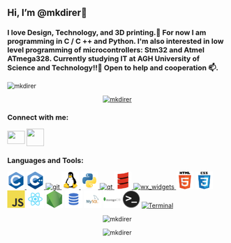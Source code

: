 ## Hi, I’m @mkdirer👋

### I love Design, Technology, and 3D printing.👀 For now I am programming in C / C ++ and Python. I'm also interested in low level programming of microcontrollers: Stm32 and Atmel ATmega328. Currently studying IT at AGH University of Science and Technology!!🌱 Open to help and cooperation 📫.  

<p align="left"> <img src="https://komarev.com/ghpvc/?username=mkdirer&label=Profile%20views&color=0e75b6&style=flat" alt="mkdirer" /> </p>

<p align="center"> <a href="https://github.com/ryo-ma/github-profile-trophy"><img src="https://github-profile-trophy.vercel.app/?username=mkdirer&rank=SECRET,SSS,SS,S,AAA,AA,A" alt="mkdirer" /></a> </p>

<h3 align="left">Connect with me:</h3>
<p align="left">
<a href="https://www.linkedin.com/in/%C5%82ukasz-wajda-0739b6230/" target="blank"><img align="center" src="https://raw.githubusercontent.com/rahuldkjain/github-profile-readme-generator/master/src/images/icons/Social/linked-in-alt.svg" height="30" width="40" /></a>
 <a href="https://stackoverflow.com/users/18136457/mkdirer" target="blank"><img align="center" src="https://avatars.githubusercontent.com/u/1393171?s=200&v=4" height="40" width="40" /></a>
</p>

<h3 align="left">Languages and Tools:</h3>
<p align="left"> <a href="https://www.cplusplus.com/reference/clibrary/" target="_blank"> <img src="https://raw.githubusercontent.com/devicons/devicon/master/icons/c/c-original.svg" alt="c" width="40" height="40"/> </a> 
<a href="https://www.w3schools.com/cpp/" target="_blank"> <img src="https://raw.githubusercontent.com/devicons/devicon/master/icons/cplusplus/cplusplus-original.svg" alt="cplusplus" width="40" height="40"/> </a> 
<a href="https://git-scm.com/" target="_blank"> <img src="https://www.vectorlogo.zone/logos/git-scm/git-scm-icon.svg" alt="git" width="40" height="40"/> </a> 
<a href="https://www.linux.org/" target="_blank"> <img src="https://raw.githubusercontent.com/devicons/devicon/master/icons/linux/linux-original.svg" alt="linux" width="40" height="40"/> </a> <a href="https://www.python.org" target="_blank"> <img src="https://raw.githubusercontent.com/devicons/devicon/master/icons/python/python-original.svg" alt="python" width="40" height="40"/> </a> 
<a href="https://www.qt.io/" target="_blank"> <img src="https://upload.wikimedia.org/wikipedia/commons/0/0b/Qt_logo_2016.svg" alt="qt" width="40" height="40"/> </a> 
<a href="https://www.scala-lang.org" target="_blank"> <img src="https://raw.githubusercontent.com/devicons/devicon/master/icons/scala/scala-original.svg" alt="scala" width="40" height="40"/> </a> <a href="https://www.wxwidgets.org/" target="_blank"> <img src="https://upload.wikimedia.org/wikipedia/commons/b/bb/WxWidgets.svg" alt="wx_widgets" width="40" height="40"/> </a> 
<a href="https://www.w3schools.com/html/" target="_blank"><img alt="HTML5" width="40" height="40" src="https://raw.githubusercontent.com/github/explore/80688e429a7d4ef2fca1e82350fe8e3517d3494d/topics/html/html.png" /></a> 
<a href="https://www.w3schools.com/css/" target="_blank"><img alt="CSS3" width="40" height="40" src="https://raw.githubusercontent.com/github/explore/80688e429a7d4ef2fca1e82350fe8e3517d3494d/topics/css/css.png" /></a> 
<a href="https://www.w3schools.com/js/" target="_blank"><img alt="JavaScript" width="40" height="40" src="https://raw.githubusercontent.com/github/explore/80688e429a7d4ef2fca1e82350fe8e3517d3494d/topics/javascript/javascript.png" /></a> 
<a href="https://pl.reactjs.org/" target="_blank"><img alt="React" width="40" height="40" src="https://raw.githubusercontent.com/github/explore/80688e429a7d4ef2fca1e82350fe8e3517d3494d/topics/react/react.png" /></a>
<a href="https://nodejs.org/en/" target="_blank"><img alt="Node.js" width="40" height="40" src="https://raw.githubusercontent.com/github/explore/80688e429a7d4ef2fca1e82350fe8e3517d3494d/topics/nodejs/nodejs.png" /></a>
<a href="https://nodejs.org/en/" target="_blank"><img alt="SQL" width="40" height="40" src="https://raw.githubusercontent.com/github/explore/80688e429a7d4ef2fca1e82350fe8e3517d3494d/topics/sql/sql.png" /></a>
<a href="https://nodejs.org/en/" target="_blank"><img alt="MySQL" width="40" height="40" src="https://raw.githubusercontent.com/github/explore/80688e429a7d4ef2fca1e82350fe8e3517d3494d/topics/mysql/mysql.png" /></a>
<a href="https://nodejs.org/en/" target="_blank"><img alt="MongoDB" width="40" height="40" src="https://raw.githubusercontent.com/github/explore/80688e429a7d4ef2fca1e82350fe8e3517d3494d/topics/mongodb/mongodb.png" /></a>
<a href="https://nodejs.org/en/" target="_blank"><img alt="Terminal" width="40" height="40" src="https://raw.githubusercontent.com/github/explore/80688e429a7d4ef2fca1e82350fe8e3517d3494d/topics/terminal/terminal.png" /></a>
<a href="https://nodejs.org/en/" target="_blank"><img alt="Terminal" width="40" height="40" src="https://camo.githubusercontent.com/651195b8c66a9dd22316e672992077dbcecea4ca904b45a6681558ebc0ecc517/68747470733a2f2f75706c6f61642e77696b696d656469612e6f72672f77696b6970656469612f656e2f7468756d622f332f33302f4a6176615f70726f6772616d6d696e675f6c616e67756167655f6c6f676f2e7376672f33303070782d4a6176615f70726f6772616d6d696e675f6c616e67756167655f6c6f676f2e7376672e706e67" /></a>

 
</p>

<p align="center"><img src="https://github-readme-stats.vercel.app/api?username=mkdirer&show_icons=true&theme=gotham&hide_border=true" alt="mkdirer" /></p>

<p align="center"><img src="https://github-readme-stats.vercel.app/api/top-langs/?username=mkdirer&hide_title=false&hide_border=true&theme=gotham&show_icons=true&locale=en&layout=compact&langs_count=12" alt="mkdirer" /></p>

<!--
![mkdirer github stats](https://github-readme-stats.vercel.app/api?username=mkdirer&show_icons=true&theme=radical)

![mkdirer github stats](https://github-readme-stats.vercel.app/api/top-langs/?username=mkdirer&hide_title=false&hide_border=true&theme=radical&show_icons=true&locale=en)


<p align="center"><img src="https://github-readme-stats.vercel.app/api/top-langs?username=vakme&show_icons=true&locale=en&layout=compact" alt="mkdirer" /></p>

<p align="center"><img src="https://github-readme-stats.vercel.app/api?username=vakme&show_icons=true&locale=en" alt="mkdirer" /></p>

<a href="https://github.com/anuraghazra/github-readme-stats">
  <img align="center" src="https://github-readme-stats.vercel.app/api/top-langs/?username=ostatni5&langs_count=4&hide_title=true&hide_border=true" />
</a>
-->

